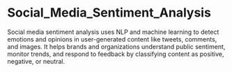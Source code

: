 # Social_Media_Sentiment_Analysis
Social media sentiment analysis uses NLP and machine learning to detect emotions and opinions in user-generated content like tweets, comments, and images. It helps brands and organizations understand public sentiment, monitor trends, and respond to feedback by classifying content as positive, negative, or neutral.

